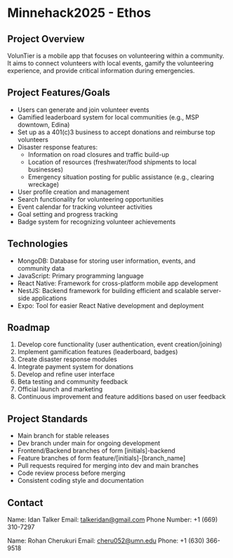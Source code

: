 # Minnehack2025 - Ethos

## Project Overview
VolunTier is a mobile app that focuses on volunteering within a community. It aims to connect volunteers with local events, gamify the volunteering experience, and provide critical information during emergencies.

## Project Features/Goals
- Users can generate and join volunteer events
- Gamified leaderboard system for local communities (e.g., MSP downtown, Edina)
- Set up as a 401(c)3 business to accept donations and reimburse top volunteers
- Disaster response features:
  - Information on road closures and traffic build-up
  - Location of resources (freshwater/food shipments to local businesses)
  - Emergency situation posting for public assistance (e.g., clearing wreckage)
- User profile creation and management
- Search functionality for volunteering opportunities
- Event calendar for tracking volunteer activities
- Goal setting and progress tracking
- Badge system for recognizing volunteer achievements

## Technologies
- MongoDB: Database for storing user information, events, and community data
- JavaScript: Primary programming language
- React Native: Framework for cross-platform mobile app development
- NestJS: Backend framework for building efficient and scalable server-side applications
- Expo: Tool for easier React Native development and deployment

## Roadmap
1. Develop core functionality (user authentication, event creation/joining)
2. Implement gamification features (leaderboard, badges)
3. Create disaster response modules
4. Integrate payment system for donations
5. Develop and refine user interface
6. Beta testing and community feedback
7. Official launch and marketing
8. Continuous improvement and feature additions based on user feedback

## Project Standards
- Main branch for stable releases
- Dev branch under main for ongoing development
- Frontend/Backend branches of form [initials]-backend
- Feature branches of form feature/[initials]-[branch_name]
- Pull requests required for merging into dev and main branches
- Code review process before merging
- Consistent coding style and documentation

## Contact
Name: Idan Talker
Email: talkeridan@gmail.com
Phone Number: +1 (669) 310-7297

Name: Rohan Cherukuri
Email: cheru052@umn.edu
Phone: +1 (630) 366-9518

